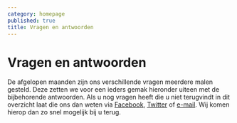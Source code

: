 ```yaml
---
category: homepage
published: true
title: Vragen en antwoorden
---
```


# Vragen en antwoorden

De afgelopen maanden zijn ons verschillende vragen meerdere malen gesteld. Deze zetten we voor een ieders gemak hieronder uiteen met de bijbehorende antwoorden. Als u nog vragen heeft die u niet terugvindt in dit overzicht laat die ons dan weten via [Facebook](https://www.facebook.com/pages/Denim-Hotel/303313413076317), [Twitter](https://twitter.com/Denim_Hotel) of [e-mail](mailto:info@denimhotel.nl). Wij komen hierop dan zo snel mogelijk bij u terug.